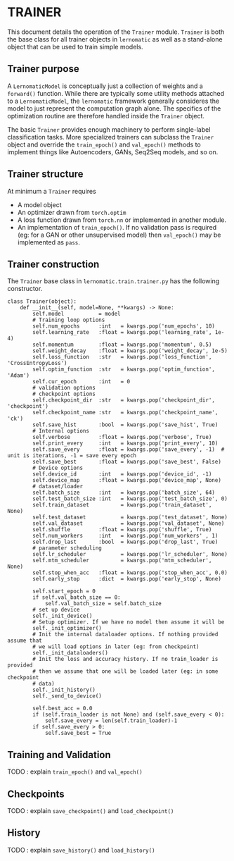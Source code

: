 # TRAINER 

This document details the operation of the `Trainer` module. `Trainer` is both the base class for all trainer objects in `lernomatic` as well as a stand-alone object that can be used to train simple models. 

## Trainer purpose
A `LernomaticModel` is conceptually just a collection of weights and a `forward()` function. While there are typically some utility methods attached to a `LernomaticModel`, the `lernomatic` framework generally consideres the model to just represent the computation graph alone. The specifics of the optimization routine are therefore handled inside the `Trainer` object.

The basic `Trainer` provides enough machinery to perform single-label classification tasks. More specialized trainers can subclass the `Trainer` object and override the `train_epoch()` and `val_epoch()` methods to implement things like Autoencoders, GANs, Seq2Seq models, and so on.




## Trainer structure
At minimum a `Trainer` requires
- A model object
- An optimizer drawn from `torch.optim`
- A loss function drawn from `torch.nn` or implemented in another module.
- An implementation of `train_epoch()`. If no validation pass is required (eg: for a GAN or other unsupervised model) then `val_epoch()` may be implemented as `pass`.



## Trainer construction
The `Trainer` base class in `lernomatic.train.trainer.py` has the following constructor.


```
class Trainer(object):
    def __init__(self, model=None, **kwargs) -> None:
        self.model           = model
        # Training loop options
        self.num_epochs      :int   = kwargs.pop('num_epochs', 10)
        self.learning_rate   :float = kwargs.pop('learning_rate', 1e-4)
        self.momentum        :float = kwargs.pop('momentum', 0.5)
        self.weight_decay    :float = kwargs.pop('weight_decay', 1e-5)
        self.loss_function   :str   = kwargs.pop('loss_function', 'CrossEntropyLoss')
        self.optim_function  :str   = kwargs.pop('optim_function', 'Adam')
        self.cur_epoch       :int   = 0
        # validation options
        # checkpoint options
        self.checkpoint_dir  :str   = kwargs.pop('checkpoint_dir', 'checkpoint')
        self.checkpoint_name :str   = kwargs.pop('checkpoint_name', 'ck')
        self.save_hist       :bool  = kwargs.pop('save_hist', True)
        # Internal options
        self.verbose         :float = kwargs.pop('verbose', True)
        self.print_every     :int   = kwargs.pop('print_every', 10)
        self.save_every      :float = kwargs.pop('save_every', -1)  # unit is iterations, -1 = save every epoch
        self.save_best       :float = kwargs.pop('save_best', False)
        # Device options
        self.device_id       :int   = kwargs.pop('device_id', -1)
        self.device_map      :float = kwargs.pop('device_map', None)
        # dataset/loader 
        self.batch_size      :int   = kwargs.pop('batch_size', 64)
        self.test_batch_size :int   = kwargs.pop('test_batch_size', 0)
        self.train_dataset          = kwargs.pop('train_dataset', None)
        self.test_dataset           = kwargs.pop('test_dataset', None)
        self.val_dataset            = kwargs.pop('val_dataset', None)
        self.shuffle         :float = kwargs.pop('shuffle', True)
        self.num_workers     :int   = kwargs.pop('num_workers' , 1)
        self.drop_last       :bool  = kwargs.pop('drop_last', True)
        # parameter scheduling
        self.lr_scheduler           = kwargs.pop('lr_scheduler', None)
        self.mtm_scheduler          = kwargs.pop('mtm_scheduler', None)
        self.stop_when_acc   :float = kwargs.pop('stop_when_acc', 0.0)
        self.early_stop      :dict  = kwargs.pop('early_stop', None)

        self.start_epoch = 0
        if self.val_batch_size == 0:
            self.val_batch_size = self.batch_size
        # set up device
        self._init_device()
        # Setup optimizer. If we have no model then assume it will be
        self._init_optimizer()
        # Init the internal dataloader options. If nothing provided assume that
        # we will load options in later (eg: from checkpoint)
        self._init_dataloaders()
        # Init the loss and accuracy history. If no train_loader is provided
        # then we assume that one will be loaded later (eg: in some checkpoint
        # data)
        self._init_history()
        self._send_to_device()

        self.best_acc = 0.0
        if (self.train_loader is not None) and (self.save_every < 0):
            self.save_every = len(self.train_loader)-1
        if self.save_every > 0:
            self.save_best = True

```


## Training and Validation
TODO : explain `train_epoch()` and `val_epoch()`


## Checkpoints
TODO : explain `save_checkpoint()` and `load_checkpoint()`

## History
TODO : explain `save_history()` and `load_history()`


